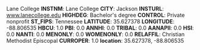 
Lane College
**INSTNM**: Lane College
**CITY**: Jackson
**INSTURL**: www.lanecollege.edu
**HIGHDEG**: Bachelor's degree
**CONTROL**: Private nonprofit
**ST_FIPS**: Tennessee
**LATITUDE**: 35.627378
**LONGITUDE**: -88.806535
**HBCU**: 1.0
**PBI**: 0.0
**ANNHI**: 0.0
**TRIBAL**: 0.0
**AANAPII**: 0.0
**HSI**: 0.0
**NANTI**: 0.0
**MENONLY**: 0.0
**WOMENONLY**: 0.0
**RELAFFIL**: Christian Methodist Episcopal
**CURROPER**: 1.0
**location**: 35.627378, -88.806535